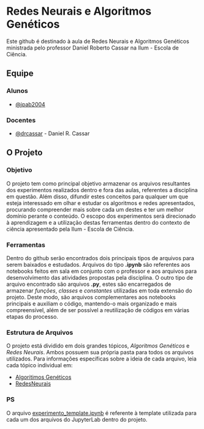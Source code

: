 # Redes Neurais e Algoritmos Genéticos

Este github é destinado à aula de Redes Neurais e Algoritmos Genéticos ministrada pelo professor Daniel Roberto Cassar na Ilum - Escola de Ciência.

## Equipe

### Alunos

- [@jpab2004](https://github.com/jpab2004)

### Docentes

- [@drcassar](https://github.com/drcassar) - Daniel R. Cassar

## O Projeto

### Objetivo

O projeto tem como principal objetivo armazenar os arquivos resultantes dos experimentos realizados dentro e fora das aulas, referentes a disciplina em questão. Além disso, difundir estes conceitos para qualquer um que esteja interessado em olhar e estudar os algoritmos e redes apresentados, procurando compreender mais sobre cada um destes e ter um melhor domínio perante o conteúdo. O escopo dos experimentos será direcionado à aprendizagem e a utilização destas ferramentas dentro do contexto de ciência apresentado pela Ilum - Escola de Ciência.

### Ferramentas

Dentro do github serão encontrados dois principais tipos de arquivos para serem baixados e estudados. Arquivos do tipo **.ipynb** são referentes aos notebooks feitos em sala em conjunto com o professor e aos arquivos para desenvolvimento das atividades propostas pela disciplina. O outro tipo de arquivo encontrado são arquivos **.py**, estes são encarregados de armazenar _funções_, _classes_ e _constantes_ utilizadas em toda extensão do projeto. Deste modo, são arquivos complementares aos notebooks principais e auxiliam o código, mantendo-o mais organizado e mais compreensível, além de ser possível a reutilização de códigos em várias etapas do processo.

### Estrutura de Arquivos

O projeto está dividido em dois grandes tópicos, _Algoritmos Genéticos_ e _Redes Neurais_. Ambos possuem sua própria pasta para todos os arquivos utilizados. Para informações específicas sobre a ideia de cada arquivo, leia cada tópico individual em:

+ [Algoritimos Genéticos](/AlgoritmosGeneticos)
+ [RedesNeurais](/RedesNeurais)

### PS

O arquivo [experimento_template.ipynb](/experimento_template.ipynb) é referente à template utilizada para cada um dos arquivos do JupyterLab dentro do projeto.
